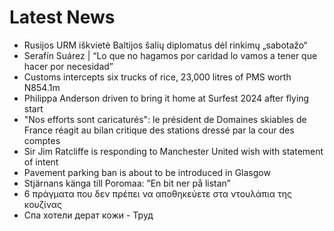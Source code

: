 # Latest News
-  Rusijos URM iškvietė Baltijos šalių diplomatus dėl rinkimų „sabotažo“
-  Serafín Suárez | “Lo que no hagamos por caridad lo vamos a tener que hacer por necesidad”
-  Customs intercepts six trucks of rice, 23,000 litres of PMS worth N854.1m
-  Philippa Anderson driven to bring it home at Surfest 2024 after flying start
-  "Nos efforts sont caricaturés": le président de Domaines skiables de France réagit au bilan critique des stations dressé par la cour des comptes
-  Sir Jim Ratcliffe is responding to Manchester United wish with statement of intent
-  Pavement parking ban is about to be introduced in Glasgow
-  Stjärnans känga till Poromaa: ”En bit ner på listan”
-  6 πράγματα που δεν πρέπει να αποθηκεύετε στα ντουλάπια της κουζίνας
-  Спа хотели дерат кожи - Труд
